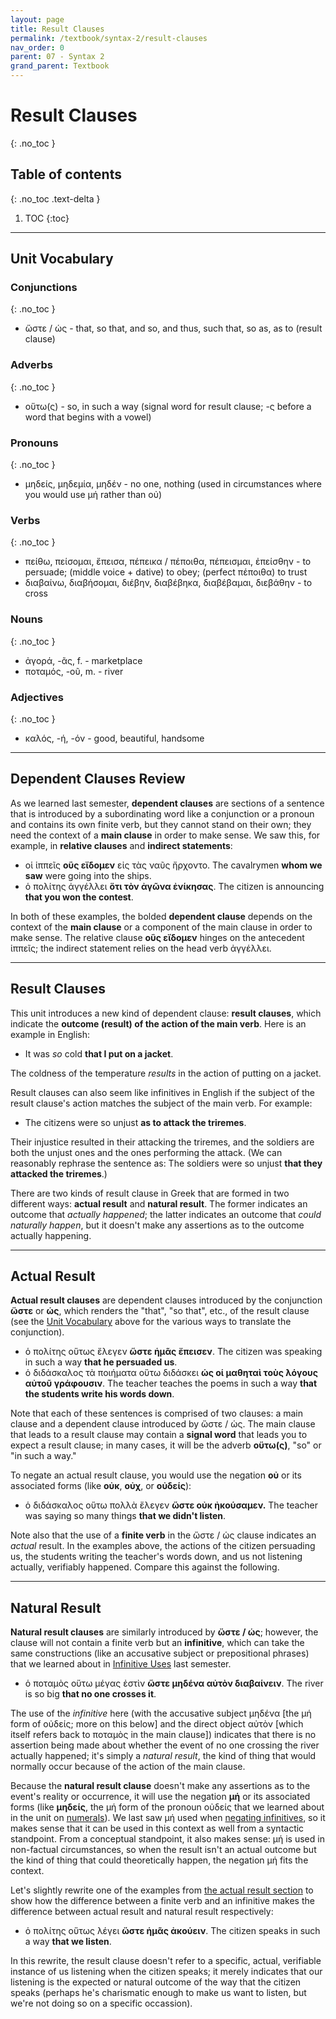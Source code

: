 ```yaml
---
layout: page
title: Result Clauses
permalink: /textbook/syntax-2/result-clauses
nav_order: 0
parent: 07 - Syntax 2
grand_parent: Textbook
---
```


# Result Clauses
{: .no_toc }

## Table of contents
{: .no_toc .text-delta }

1. TOC
{:toc}

***

## Unit Vocabulary

### Conjunctions
{: .no_toc }

* ὥστε / ὡς - that, so that, and so, and thus, such that, so as, as to (result clause)

### Adverbs
{: .no_toc }

* οὕτω(ς) - so, in such a way (signal word for result clause; -ς before a word that begins with a vowel)

### Pronouns
{: .no_toc }

* μηδείς, μηδεμία, μηδέν - no one, nothing (used in circumstances where you would use μή rather than οὐ)

### Verbs
{: .no_toc }

* πείθω, πείσομαι, ἔπεισα, πέπεικα / πέποιθα, πέπεισμαι, ἐπείσθην - to persuade; (middle voice + dative) to obey; (perfect πέποιθα) to trust
* διαβαίνω, διαβήσομαι, διέβην, διαβέβηκα, διαβέβαμαι, διεβάθην - to cross

### Nouns
{: .no_toc }

* ἀγορά, -ᾶς, f. - marketplace
* ποταμός, -οῦ, m. - river

### Adjectives
{: .no_toc }

* καλός, -ή, -όν - good, beautiful, handsome

***

## Dependent Clauses Review

As we learned last semester, **dependent clauses** are sections of a sentence that is introduced by a subordinating word like a conjunction or a pronoun and contains its own finite verb, but they cannot stand on their own; they need the context of a **main clause** in order to make sense. We saw this, for example, in **relative clauses** and **indirect statements**:

* οἱ ἱππεῖς **οὓς εἴδομεν** εἰς τὰς ναῦς ἤρχοντο. The cavalrymen **whom we saw** were going into the ships.
* ὁ πολίτης ἀγγέλλει **ὅτι τὸν ἀγῶνα ἐνίκησας**. The citizen is announcing **that you won the contest**.

In both of these examples, the bolded **dependent clause** depends on the context of the **main clause** or a component of the main clause in order to make sense. The relative clause **οὓς εἴδομεν** hinges on the antecedent ἱππεῖς; the indirect statement relies on the head verb ἀγγέλλει.

***

## Result Clauses

This unit introduces a new kind of dependent clause: **result clauses**, which indicate the **outcome (result) of the action of the main verb**. Here is an example in English:

* It was *so* cold **that I put on a jacket**.

The coldness of the temperature *results* in the action of putting on a jacket.

Result clauses can also seem like infinitives in English if the subject of the result clause's action matches the subject of the main verb. For example:

* The citizens were so unjust **as to attack the triremes**.

Their injustice resulted in their attacking the triremes, and the soldiers are both the unjust ones and the ones performing the attack. (We can reasonably rephrase the sentence as: The soldiers were so unjust **that they attacked the triremes**.)

There are two kinds of result clause in Greek that are formed in two different ways: **actual result** and **natural result**. The former indicates an outcome that *actually happened*; the latter indicates an outcome that *could naturally happen*, but it doesn't make any assertions as to the outcome actually happening.

***

## Actual Result

**Actual result clauses** are dependent clauses introduced by the conjunction **ὥστε** or **ὡς**, which renders the "that", "so that", etc., of the result clause (see the [Unit Vocabulary](#unit-vocabulary) above for the various ways to translate the conjunction).

* ὁ πολίτης οὕτως ἔλεγεν **ὥστε ἡμᾶς ἔπεισεν**. The citizen was speaking in such a way **that he persuaded us**.
* ὁ διδάσκαλος τὰ ποιήματα οὕτω διδάσκει **ὡς οἱ μαθηταὶ τοὺς λόγους αὐτοῦ γράφουσιν**. The teacher teaches the poems in such a way **that the students write his words down**.

Note that each of these sentences is comprised of two clauses: a main clause and a dependent clause introduced by ὥστε / ὡς. The main clause that leads to a result clause may contain a **signal word** that leads you to expect a result clause; in many cases, it will be the adverb **οὕτω(ς)**, "so" or "in such a way."

To negate an actual result clause, you would use the negation **οὐ** or its associated forms (like **οὐκ**, **οὐχ**, or **οὐδείς**):

* ὁ διδάσκαλος οὕτω πολλὰ ἔλεγεν **ὥστε οὐκ ἠκούσαμεν.** The teacher was saying so many things **that we didn't listen**.

Note also that the use of a **finite verb** in the ὥστε / ὡς clause indicates an *actual* result. In the examples above, the actions of the citizen persuading us, the students writing the teacher's words down, and us not listening actually, verifiably happened. Compare this against the following.

***

## Natural Result

**Natural result clauses** are similarly introduced by **ὥστε / ὡς**; however, the clause will not contain a finite verb but an **infinitive**, which can take the same constructions (like an accusative subject or prepositional phrases) that we learned about in [Infinitive Uses](../infs-and-parts/infinitive-uses) last semester.

* ὁ ποταμὸς οὕτω μέγας ἐστὶν **ὥστε μηδένα αὐτὸν διαβαίνειν**. The river is so big **that no one crosses it**.

The use of the *infinitive* here (with the accusative subject μηδένα [the μή form of οὐδείς; more on this below] and the direct object αὐτὸν [which itself refers back to ποταμὸς in the main clause]) indicates that there is no assertion being made about whether the event of no one crossing the river actually happened; it's simply a *natural result*, the kind of thing that would normally occur because of the action of the main clause.

Because the **natural result clause** doesn't make any assertions as to the event's reality or occurrence, it will use the negation **μή** or its associated forms (like **μηδείς**, the μή form of the pronoun οὐδείς that we learned about in the unit on [numerals](../substantives-2/variable-stem-adjectives#one-εἷς-μία-ἕν)). We last saw μή used when [negating infinitives](../infs-and-parts/infinitive-uses#negation), so it makes sense that it can be used in this context as well from a syntactic standpoint. From a conceptual standpoint, it also makes sense: μή is used in non-factual circumstances, so when the result isn't an actual outcome but the kind of thing that could theoretically happen, the negation μή fits the context.

Let's slightly rewrite one of the examples from [the actual result section](#actual-result) to show how the difference between a finite verb and an infinitive makes the difference between actual result and natural result respectively:

* ὁ πολίτης οὕτως λέγει **ὥστε ἡμᾶς ἀκούειν**. The citizen speaks in such a way **that we listen**.

In this rewrite, the result clause doesn't refer to a specific, actual, verifiable instance of us listening when the citizen speaks; it merely indicates that our listening is the expected or natural outcome of the way that the citizen speaks (perhaps he's charismatic enough to make us want to listen, but we're not doing so on a specific occassion).
